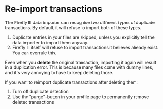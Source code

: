 # Re-import transactions

The Firefly III data importer can recognise two different types of duplicate transactions. By default, it will refuse to import both of these types.

1. Duplicate entries in your files are skipped, unless you explicitly tell the data importer to import them anyway.
2. Firefly III itself will refuse to import transactions it believes already exist. You can overrule this.

Even when you **delete** the original transaction, importing it again will result in a duplication error. This is because many files come with dummy lines, and it's very annoying to have to keep deleting those.

If you want to reimport duplicate transactions after deleting them:

1. Turn off duplicate detection
2. Use the "purge"-button in your profile page to permanently remove deleted transactions

